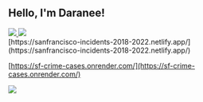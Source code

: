 <h2> Hello, I'm Daranee! </h2> 

<a href= "https://www.linkedin.com/in/daraneeS/" target="_blank">
  <img src="https://img.shields.io/badge/-LinkedIn-0077B5?style=flat&logo=Linkedin&logoColor=white"/>
</a> 
<a href= "mailto:daraneecsrx@gmail.com">
  <img src="https://img.shields.io/badge/-Gmail-c14438?style=flat&logo=Gmail&logoColor=white"/>
</a>

<br>
[https://sanfrancisco-incidents-2018-2022.netlify.app/](https://sanfrancisco-incidents-2018-2022.netlify.app/)

[https://sf-crime-cases.onrender.com/](https://sf-crime-cases.onrender.com/)

![](sf_map.gif)


